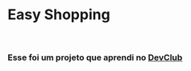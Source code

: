 <h1> Easy Shopping </h1>
<br>
<h3> Esse foi um projeto que aprendi no <a href="https://rodolfomori.com.br/devclub">DevClub</a></h2>
